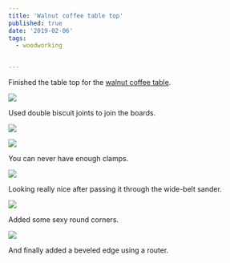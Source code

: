 ```yaml
---
title: 'Walnut coffee table top'
published: true
date: '2019-02-06'
tags:
  - woodworking


---
```


Finished the table top for the [walnut coffee table](../walnut-coffee-table).​

![](/images/Walnut%20Coffee%20Table%20Top1.jpg)

Used double biscuit joints to join the boards.

![](/images/Walnut%20Coffee%20Table%20Top2.jpg)

![](/images/Walnut%20Coffee%20Table%20Top3.jpg)

You can never have enough clamps.

![](/images/Walnut%20Coffee%20Table%20Top4.jpg)

Looking really nice after passing it through the wide-belt sander.

![](/images/Walnut%20Coffee%20Table%20Top5.jpg)

Added some sexy round corners.

![](/images/Walnut%20Coffee%20Table%20Top6.jpg)

And finally added a beveled edge using a router.